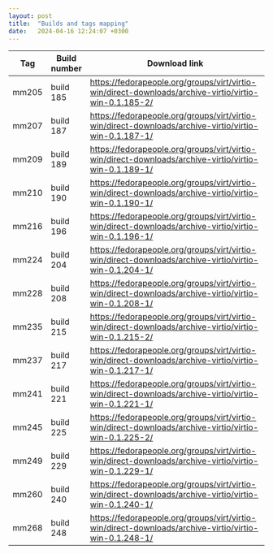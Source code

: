 ```yaml
---
layout: post
title:  "Builds and tags mapping"
date:   2024-04-16 12:24:07 +0300
---
```


| Tag | Build number | Download link |
| --- | --- | --- |
| mm205 | build 185 | https://fedorapeople.org/groups/virt/virtio-win/direct-downloads/archive-virtio/virtio-win-0.1.185-2/ |
| mm207 | build 187 | https://fedorapeople.org/groups/virt/virtio-win/direct-downloads/archive-virtio/virtio-win-0.1.187-1/ |
| mm209 | build 189 | https://fedorapeople.org/groups/virt/virtio-win/direct-downloads/archive-virtio/virtio-win-0.1.189-1/ |
| mm210 | build 190 | https://fedorapeople.org/groups/virt/virtio-win/direct-downloads/archive-virtio/virtio-win-0.1.190-1/ |
| mm216 | build 196 | https://fedorapeople.org/groups/virt/virtio-win/direct-downloads/archive-virtio/virtio-win-0.1.196-1/ |
| mm224 | build 204 | https://fedorapeople.org/groups/virt/virtio-win/direct-downloads/archive-virtio/virtio-win-0.1.204-1/ |
| mm228 | build 208 | https://fedorapeople.org/groups/virt/virtio-win/direct-downloads/archive-virtio/virtio-win-0.1.208-1/ |
| mm235 | build 215 | https://fedorapeople.org/groups/virt/virtio-win/direct-downloads/archive-virtio/virtio-win-0.1.215-2/ |
| mm237 | build 217 | https://fedorapeople.org/groups/virt/virtio-win/direct-downloads/archive-virtio/virtio-win-0.1.217-1/ |
| mm241 | build 221 | https://fedorapeople.org/groups/virt/virtio-win/direct-downloads/archive-virtio/virtio-win-0.1.221-1/ |
| mm245 | build 225 | https://fedorapeople.org/groups/virt/virtio-win/direct-downloads/archive-virtio/virtio-win-0.1.225-2/ |
| mm249 | build 229 | https://fedorapeople.org/groups/virt/virtio-win/direct-downloads/archive-virtio/virtio-win-0.1.229-1/ |
| mm260 | build 240 | https://fedorapeople.org/groups/virt/virtio-win/direct-downloads/archive-virtio/virtio-win-0.1.240-1/ |
| mm268 | build 248 | https://fedorapeople.org/groups/virt/virtio-win/direct-downloads/archive-virtio/virtio-win-0.1.248-1/ |
